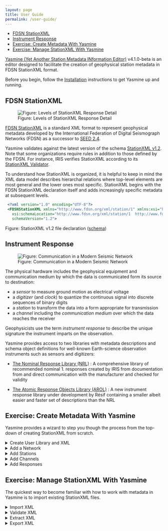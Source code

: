 ```yaml
---
layout: page
title: User Guide
permalink: /user-guide/
---
```

- [FDSN StationXML](#fdsn-stationxml)
- [Instrument Response](#instrument-response)
- [Exercise: Create Metadata With Yasmine](#exercise-create-metadata-with-yasmine)
- [Exercise: Manage StationXML With Yasmine](#exercise-manage-stationxml-with-yasmine)

[Yasmine (Yet Another Station Metadata INformation Editor)](https://github.com/iris-edu/yasmine-stationxml-editor) v4.1.0-beta is an editor designed to facilitate the creation of geophysical station metadata in FDSN StationXML format.

Before you begin, follow the [Installation](/yasmine-stationxml-editor/installation) instructions to get Yasmine up and running. 

## FDSN StationXML

<figure>
   <img alt="Figure: Levels of StationXML Response Detail" src="/yasmine-stationxml-editor/assets/images/response-level-details.drawio.png" />
   <figcaption>Figure: Levels of StationXML Response Detail</figcaption>
</figure>

[FDSN StationXML](http://www.fdsn.org/xml/station) is a standard XML format to represent geophysical metadata developed by the International Federation of Digital Seismograph Networks (FDSN) as a successor to [SEED 2.4](http://www.fdsn.org/publications.htm).

Yasmine validates against the latest version of the schema [StationXML v1.2](https://docs.fdsn.org/projects/stationxml/en/latest/). Note that some organizations require rules in addition to those defined by the FDSN. For instance, IRIS verifies StationXML according to its [StationXML Validator](http://github.com/iris-edu/stationxml-validator).

To understand how StationXML is organized, it is helpful to keep in mind the XML data model describes hierarchal relations where top-level elements are most general and the lower ones most specific. StationXML begins with the FDSN StationXML declaration itself and adds increasingly specific metadata at subsequent levels.

```xml
 <?xml version="1.0" encoding="UTF-8"?>
 <FDSNStationXML xmlns="http://www.fdsn.org/xml/station/1" xmlns:xsi="http://www.w3.org/2001/XMLSchema-instance"
   xsi:schemaLocation="http://www.fdsn.org/xml/station/1  http://www.fdsn.org/xml/station/fdsn-station-1.2.xsd"
   schemaVersion="1.2">
```
Figure: StationXML v1.2 file declaration ([schema](https://www.fdsn.org/xml/station/fdsn-station-1.2.xsd))

## Instrument Response

<figure>
   <img alt="Figure: Communication in a Modern Seismic Network" src="/yasmine-stationxml-editor/assets/images/communication-in-a-modern-seismic-network.drawio.png" />
   <figcaption>Figure: Communication in a Modern Seismic Network</figcaption>
</figure>

The physical hardware includes the geophysical equipment and communication medium by which the data is communicated form its source to destination:

- a _sensor_ to measure ground motion as electrical voltage
- a _digitizer_ (and _clock_) to quantize the continuous signal into discrete sequences of binary digits
- a _station_ to transform the data into a form appropriate for transmission
- a _channel_ including the _communication medium_ over which the data reaches the receiver

Geophysicists use the term _instrument response_ to describe the unique signature the instrument imparts on the observation.

Yasmine provides access to two libraries with metadata descriptions and schema object definitions for well-known Earth-science observation instruments such as sensors and digitizers:

- [The Nominal Response Library (NRL)](https://ds.iris.edu/ds/nrl/)
   : A comprehensive library of recommended nominal 1. responses created by IRIS from documentation from and direct communication with the manufacturer and checked for validity

- [The Atomic Response Objects Library (AROL)](https://gitlab.com/resif/arol/)
   : A new instrument response library under development by Résif containing a smaller albeit easier and faster set of descriptions than the NRL

## Exercise: Create Metadata With Yasmine

Yasmine provides a wizard to step you though the process from the top-down of creating StationXML from scratch.  

<details><summary>Create User Library and XML</summary>

   <table>
      <td>    
         <input type="checkbox" />
         From the <code>User Library</code> tab, select <code>Create a new library</code> and provide a name
      </td>
      <tr>
         <td>
            <input type="checkbox" />
            From the <code>XML</code> tab, select <code>Create</code> then provide the XML container name for Yasmine and top-level <a href="https://docs.fdsn.org/projects/stationxml/en/latest/reference.html#fdsnstationxml-required">FDSN StationXML</a> information
         </td>
      </tr>
   </table>
</details>

<details><summary>Add a Network</summary>

   <table>
      <tr>
         <td>
            <input type="checkbox" />
           Select <code>Inventory</code> and <code>Add -> Add a network using a wizard</code>
         </td>
      </tr>
      <tr>
         <td>
            <input type="checkbox" />
            Provide <a href="https://docs.fdsn.org/projects/stationxml/en/latest/reference.html#network-required">Network</a> information and select <code>Next</code>
         </td>
      </tr>
   </table>

</details>

<details><summary>Add Stations</summary>

   <table>
      <td>
         <input type="checkbox" />
         Provide <a href="https://docs.fdsn.org/projects/stationxml/en/latest/reference.html#station">Station</a> information and select <code>Next</code>
      </td>
   </table>

</details>

<details><summary>Add Channels</summary>

   <table>
      <tr>
         <td>
            <input type="checkbox" />
            Provide <a href="https://docs.fdsn.org/projects/stationxml/en/latest/reference.html#channel">Channel</a> information and select <code>Next</code>
         </td>
      </tr>
   </table>

</details>

<details><summary>Add Responses</summary>

   <table>
      <tr>
         <td>
            <input type="checkbox" />
            Provide <a href="https://docs.fdsn.org/projects/stationxml/en/latest/reference.html#response">Response</a> information and select <code>Next</code>
         </td>
      </tr>
      <tr>
         <td>
            <input type="checkbox" />
            Provide remaining <a href="https://docs.fdsn.org/projects/stationxml/en/latest/reference.html#channel">Channel</a> information and select <code>Next</code>
         </td>
      </tr>
       <tr>
         <td>
          <input type="checkbox" />
            Select to save Network, Station, and Channel information to your User Library then <code>Complete Wizard</code>
         </td>
      </tr>
   </table>
   
</details>


##  Exercise: Manage StationXML With Yasmine

The quickest way to become familiar with how to work with metadata in Yasmine is to import existing StationXML files.

<details><summary>Import XML</summary>

   <table>
      <tr>
         <td>
            <input type="checkbox" />
            Choose an existing StationXML file or one from the IRIS <a href="http://service.iris.edu/fdsnws/station/1">fdsnws-station</a> service (e.g. <a href="https://service.iris.edu/fdsnws/station/1/query?net=UW&station=QARB&channel=HNE&location=01&level=channel&nodata=404">here</a>)
         </td>
      </tr>
      <tr>
         <td>
            <input type="checkbox" />
            From the <code>XML</code> tab, select <code>Import XML</code> then your file
         </td>
      </tr>
   </table>

</details>

<details><summary>Validate XML</summary>

   <table>
      <tr>
         <td>
            <input type="checkbox" />
            From the <code>XML</code> tab, double-click your filename then <code>File -> Validate</code>
         </td>
      </tr>
      <tr>
         <td>
            <input type="checkbox" />
            Bonus: Why won't <a href="https://service.iris.edu/fdsnws/station/1/query?net=XB&station=ELYSE&channel=MHU&level=response&nodata=404">this</a> file validate?
         </td>
      </tr>
   </table>

</details>


<details><summary>Extract XML</summary>

   <table>
      <tr>
         <td>
            <input type="checkbox" />
            From the <code>XML</code> tab, double-click your filename
         </td>
      </tr>
      <tr>
         <td>
            <input type="checkbox" />
            Select a Network and <code>Extract -> Extract a selected Network to user library</code>
         </td>
      </tr>
   </table>

</details>

<details><summary>Export XML</summary>

   <table>
   <tr>
      <td>
         <input type="checkbox" />
         From the <code>XML</code> tab, highlight the filename then <code>Export as XML</code>
      </td>
      </tr>
   </table>

</details>